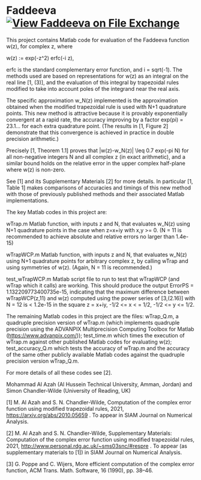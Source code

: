 # Faddeeva [![View Faddeeva on File Exchange](https://www.mathworks.com/matlabcentral/images/matlab-file-exchange.svg)](https://uk.mathworks.com/matlabcentral/fileexchange/94785-faddeeva)

This project contains Matlab code for evaluation of the Faddeeva function w(z), for complex z, where

w(z) := exp(-z^2) erfc(-i z),

erfc is the standard complementary error function, and i = sqrt(-1). The methods used are based on representations for w(z) as an integral on the real line [1, (3)], and the evaluation of this integral by trapezoidal rules modified to take into account poles of the integrand near the real axis. 

The specific approximation w_N(z) implemented is the approximation obtained when the modified trapezoidal rule is used with N+1 quadrature points. This new method is attractive because it is provably exponentially convergent at a rapid rate, the accuracy improving by a factor exp(pi) = 23.1... for each extra quadrature point. (The results in [1, Figure 2] demonstrate that this convergence is achieved in practice in double precision arithmetic.)

Precisely [1, Theorem 1.1] proves that |w(z)-w_N(z)| \leq 0.7 exp(-pi N) for all non-negative integers N and all complex z (in exact arithmetic), and a similar bound holds on the relative error in the upper complex half-plane where w(z) is non-zero.

See [1] and its Supplementary Materials [2] for more details. In particular [1, Table 1] makes comparisons of accuracies and timings of this new method with those of previously published methods and their associated Matlab implementations. 

The key Matlab codes in this project are:

wTrap.m         Matlab function, with inputs z and N, that evaluates w_N(z) using N+1 quadrature points in the case when z=x+iy with x,y >= 0. 
                (N = 11 is recommended to achieve absolute and relative errors no larger than 1.4e-15) 
                
wTrapWCP.m      Matlab function, with inputs z and N, that evaluates w_N(z) using N+1 quadrature points for arbitrary complex z, by calling wTrap and using symmetries of w(z).
                (Again, N = 11 is recommended.)
                
test_wTrapWCP.m Matlab script file to run to test that wTrapWCP (and wTrap which it calls) are working. This should produce the output ErrorPS = 1.132209773400735e-15, indicating that the maximum difference between wTrapWCP(z,11) and w(z) computed using the power series of [3,(2.16)] with N = 12 is < 1.2e-15 in the square z = x+iy, -1/2 <= x < = 1/2, -1/2 <= y <= 1/2.

The remaining Matlab codes in this project are the files: wTrap_Q.m, a quadruple precision version of wTrap.m (which implements quadruple precision using the ADVANPIX Multiprecision Computing Toolbox for Matlab (https://www.advanpix.com/)); test_time.m which times the execution of wTrap.m against other published Matlab codes for evaluating w(z); test_accuracy_Q.m which tests the accuracy of wTrap.m and the accuracy of the same other publicly available Matlab codes against the quadruple precision version wTrap_Q.m.

For more details of all these codes see [2].

Mohammad Al Azah (Al Hussein Technical University, Amman, Jordan) and
Simon Chandler-Wilde (University of Reading, UK)

[1] M. Al Azah and S. N. Chandler-Wilde, Computation of the complex error function using modified trapezoidal rules, 2021, https://arxiv.org/abs/2010.05659 . To appear in SIAM Journal on Numerical Analysis.

[2] M. Al Azah and S. N. Chandler-Wilde, Supplementary Materials: Computation of the complex error function using modified trapezoidal rules, 2021, http://www.personal.rdg.ac.uk/~sms03snc/#respre . To appear (as supplementary materials to [1]) in SIAM Journal on Numerical Analysis.

[3] G. Poppe and C. Wijers, More efficient computation of the complex error function, ACM Trans. Math. Software, 16 (1990), pp. 38–46.
